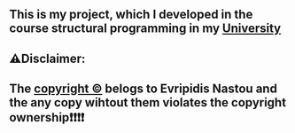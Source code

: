 ## This is my project, which I developed in the course structural programming in my [University](https://www.auth.gr/en/)

## ⚠️Disclaimer:

## The [copyright &copy;](LICENSE.txt) belogs to Evripidis Nastou and the any copy wihtout them violates the copyright ownership❗❗❗❗
